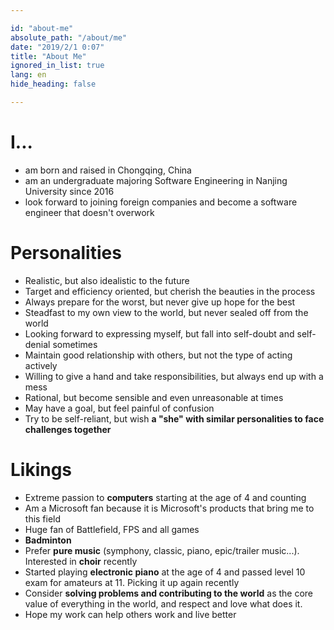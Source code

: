 ```yaml
---

id: "about-me"
absolute_path: "/about/me"
date: "2019/2/1 0:07"
title: "About Me"
ignored_in_list: true
lang: en
hide_heading: false

---
```


# I...

- am born and raised in Chongqing, China
- am an undergraduate majoring Software Engineering in Nanjing University since 2016
- look forward to joining foreign companies and become a software engineer that doesn't overwork

# Personalities

- Realistic, but also idealistic to the future
- Target and efficiency oriented, but cherish the beauties in the process
- Always prepare for the worst, but never give up hope for the best
- Steadfast to my own view to the world, but never sealed off from the world
- Looking forward to expressing myself, but fall into self-doubt and self-denial sometimes
- Maintain good relationship with others, but not the type of acting actively
- Willing to give a hand and take responsibilities, but always end up with a mess
- Rational, but become sensible and even unreasonable at times
- May have a goal, but feel painful of confusion
- Try to be self-reliant, but wish **a "she" with similar personalities to face challenges together**

# Likings

- Extreme passion to **computers** starting at the age of 4 and counting
- Am a Microsoft fan because it is Microsoft's products that bring me to this field
- Huge fan of Battlefield, FPS and all games
- **Badminton**
- Prefer **pure music** (symphony, classic, piano, epic/trailer music...). Interested in **choir** recently
- Started playing **electronic piano** at the age of 4 and passed level 10 exam for amateurs at 11. Picking it up again recently
- Consider **solving problems and contributing to the world** as the core value of everything in the world, and respect and love what does it.
- Hope my work can help others work and live better
